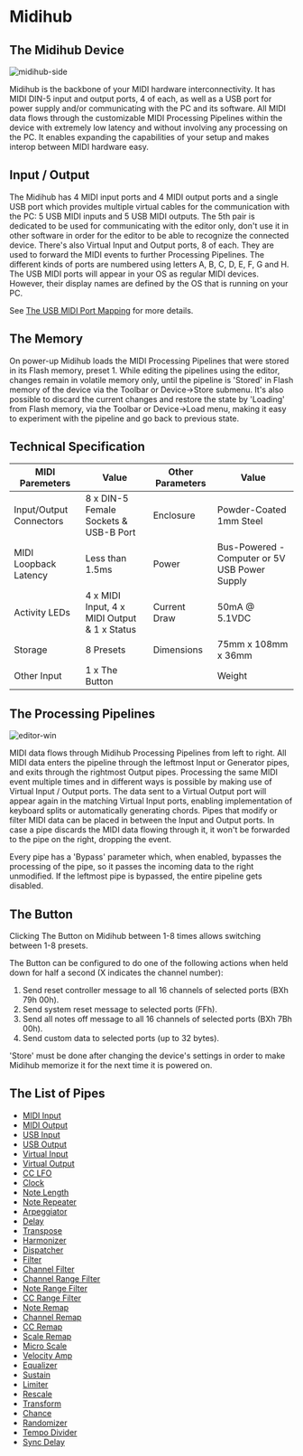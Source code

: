 # Midihub

## The Midihub Device

![midihub-side](https://blokas.io/images/midihub/midihub-side.jpg)

Midihub is the backbone of your MIDI hardware interconnectivity. It has MIDI DIN-5 input and output ports, 4 of each, as well as a USB port for power supply and/or communicating with the PC and its software. All MIDI data flows through the customizable MIDI Processing Pipelines within the device with extremely low latency and without involving any processing on the PC. It enables expanding the capabilities of your setup and makes interop between MIDI hardware easy.

## Input / Output

The Midihub has 4 MIDI input ports and 4 MIDI output ports and a single USB port which provides multiple virtual cables for the communication with the PC: 5 USB MIDI inputs and 5 USB MIDI outputs. The 5th pair is dedicated to be used for communicating with the editor only, don't use it in other software in order for the editor to be able to recognize the connected device. There's also Virtual Input and Output ports, 8 of each. They are used to forward the MIDI events to further Processing Pipelines. The different kinds of ports are numbered using letters A, B, C, D, E, F, G and H. The USB MIDI ports will appear in your OS as regular MIDI devices. However, their display names are defined by the OS that is running on your PC.

See [The USB MIDI Port Mapping](the_usb_midi_port_mapping) for more details.

## The Memory

On power-up Midihub loads the MIDI Processing Pipelines that were stored in its Flash memory, preset 1. While editing the pipelines using the editor, changes remain in volatile memory only, until the pipeline is 'Stored' in Flash memory of the device via the Toolbar or Device->Store submenu. It's also possible to discard the current changes and restore the state by 'Loading' from Flash memory, via the Toolbar or Device->Load menu, making it easy to experiment with the pipeline and go back to previous state.

## Technical Specification

| MIDI Paremeters | Value | Other Parameters | Value
|----|----|----|----|
| Input/Output Connectors | 8 x DIN-5 Female Sockets & USB-B Port | Enclosure | Powder-Coated 1mm Steel |
| MIDI Loopback Latency | Less than 1.5ms | Power | Bus-Powered - Computer or 5V USB Power Supply |
| Activity LEDs | 4 x MIDI Input, 4 x MIDI Output & 1 x Status | Current Draw | 50mA @ 5.1VDC |
| Storage | 8 Presets | Dimensions | 75mm x 108mm x 36mm |
| Other Input | 1 x The Button | | Weight | 285g |

## The Processing Pipelines

![editor-win](https://blokas.io/images/midihub/midihub-editor-win.png)

MIDI data flows through Midihub Processing Pipelines from left to right. All MIDI data enters the pipeline through the leftmost Input or Generator pipes, and exits through the rightmost Output pipes. Processing the same MIDI event multiple times and in different ways is possible by making use of Virtual Input / Output ports. The data sent to a Virtual Output port will appear again in the matching Virtual Input ports, enabling implementation of keyboard splits or automatically generating chords. Pipes that modify or filter MIDI data can be placed in between the Input and Output ports. In case a pipe discards the MIDI data flowing through it, it won't be forwarded to the pipe on the right, dropping the event.

Every pipe has a 'Bypass' parameter which, when enabled, bypasses the processing of the pipe, so it passes the incoming data to the right unmodified. If the leftmost pipe is bypassed, the entire pipeline gets disabled.

## The Button

Clicking The Button on Midihub between 1-8 times allows switching between 1-8 presets.

The Button can be configured to do one of the following actions when held down for half a second (X indicates the channel number):

1. Send reset controller message to all 16 channels of selected ports (BXh 79h 00h).
2. Send system reset message to selected ports (FFh).
3. Send all notes off message to all 16 channels of selected ports (BXh 7Bh 00h).
4. Send custom data to selected ports (up to 32 bytes).

'Store' must be done after changing the device's settings in order to make Midihub memorize it for the next time it is powered on.

## The List of Pipes

* [MIDI Input](midi_input)
* [MIDI Output](midi_output)
* [USB Input](usb_input)
* [USB Output](usb_output)
* [Virtual Input](virtual_input)
* [Virtual Output](virtual_output)
* [CC LFO](cc_lfo)
* [Clock](clock)
* [Note Length](note_length)
* [Note Repeater](note_repeater)
* [Arpeggiator](arpeggiator)
* [Delay](delay)
* [Transpose](transpose)
* [Harmonizer](harmonizer)
* [Dispatcher](dispatcher)
* [Filter](filter)
* [Channel Filter](filter_ch)
* [Channel Range Filter](filter_range_ch)
* [Note Range Filter](filter_range_note)
* [CC Range Filter](filter_range_cc)
* [Note Remap](note_remap)
* [Channel Remap](channel_remap)
* [CC Remap](cc_remap)
* [Scale Remap](scale_remap)
* [Micro Scale](micro_scale)
* [Velocity Amp](velocity_amp)
* [Equalizer](equalizer)
* [Sustain](sustain)
* [Limiter](limiter)
* [Rescale](rescale)
* [Transform](transform)
* [Chance](chance)
* [Randomizer](randomizer)
* [Tempo Divider](tempo_divider)
* [Sync Delay](sync_delay)
